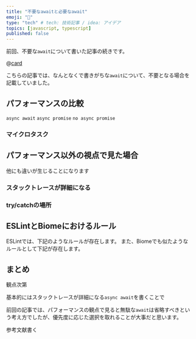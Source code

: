 ```yaml
---
title: "不要なawaitと必要なawait"
emoji: "🐥"
type: "tech" # tech: 技術記事 / idea: アイデア
topics: [javascript, typescript]
published: false
---
```


前回、不要な`await`について書いた記事の続きです。

@[card](https://zenn.dev/nanase99/articles/856861b792deba)

こちらの記事では、なんとなくで書きがちな`await`について、不要となる場合を記載していました。

## パフォーマンスの比較
`async await`
`async promise`
`no async promise`

### マイクロタスク

## パフォーマンス以外の視点で見た場合
他にも違いが生じることになります

### スタックトレースが詳細になる

### try/catchの場所

## ESLintとBiomeにおけるルール
ESLintでは、下記のようなルールが存在します。
また、Biomeでも似たようなルールとして下記が存在します。

## まとめ

観点次第

基本的にはスタックトレースが詳細になる`async await`を書くことで

前回の記事では、パフォーマンスの観点で見ると無駄な`await`は省略すべきという考え方でしたが、優先度に応じた選択を取れることが大事だと思います。

参考文献書く